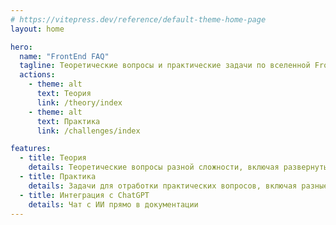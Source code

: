 ```yaml
---
# https://vitepress.dev/reference/default-theme-home-page
layout: home

hero:
  name: "FrontEnd FAQ"
  tagline: Теоретические вопросы и практические задачи по вселенной FrontEnd разработке
  actions:
    - theme: alt
      text: Теория
      link: /theory/index
    - theme: alt
      text: Практика
      link: /challenges/index

features:
  - title: Теория
    details: Теоретические вопросы разной сложности, включая развернутые ответы
  - title: Практика
    details: Задачи для отработки практических вопросов, включая разные способы решения
  - title: Интеграция с ChatGPT
    details: Чат с ИИ прямо в документации
---
```


